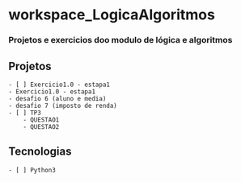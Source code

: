 # workspace_LogicaAlgoritmos
 ### Projetos e exercicios doo modulo de lógica e algoritmos

## Projetos
    - [ ] Exercicio1.0 - estapa1
    - Exercicio1.0 - estapa1
    - desafio 6 (aluno e media)
    - desafio 7 (imposto de renda)
    - [ ] TP3
        - QUESTAO1
        - QUESTAO2

## Tecnologias 
    - [ ] Python3
